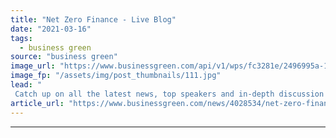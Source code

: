 ```yaml
---
title: "Net Zero Finance - Live Blog"
date: "2021-03-16"
tags: 
  - business green
source: "business green"
image_url: "https://www.businessgreen.com/api/v1/wps/fc3281e/2496995a-1238-4e10-b031-f72a775fe8d5/3/NZF-Finance-21-logo-580-358-002-185x114.jpg"
image_fp: "/assets/img/post_thumbnails/111.jpg"
lead: "
 Catch up on all the latest news, top speakers and in-depth discussion from BusinessGreen's leading green finance event ..."
article_url: "https://www.businessgreen.com/news/4028534/net-zero-finance-live-blog"
---
```


---
